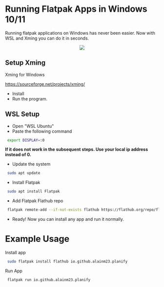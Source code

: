 
# Running Flatpak Apps in Windows 10/11

Running flatpak applications on Windows has never been easier. Now with WSL and Xming you can do it in seconds. 

<p align="center">
  <img src="https://i.imgur.com/DFz8qMa.png"/>
</p>

## Setup Xming

Xming for Windows

 https://sourceforge.net/projects/xming/

- Install
- Run the program.

## WSL Setup

- Open "WSL Ubuntu" 
- Paste the following command

```bash
 export DISPLAY=:0
```
**If it does not work in the subsequent steps. Use your local ip address instead of 0.**

- Update the system 

```bash
 sudo apt update
```
- Install Flatpak

```bash
 sudo apt install Flatpak
```

- Add Flatpak Flathub repo

```bash
 flatpak remote-add --if-not-exists flathub https://flathub.org/repo/flathub.flatpakrepo

```

- Ready! Now you can install any app and run it normally. 

# Example Usage

Install app

```bash
 sudo flatpak install flathub io.github.alainm23.planify
```

Run App

```bash
 flatpak run io.github.alainm23.planify
```
